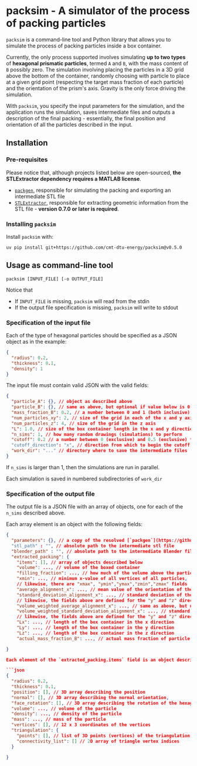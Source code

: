 # packsim - A simulator of the process of packing particles

`packsim` is a command-line tool and Python library that allows you to simulate the process
of packing particles inside a box container.

Currently, the only process supported involves simulating **up to two types** of
**hexagonal prismatic particles**, termed `A` and `B`, with the mass content of `B` possibly zero.
The simulation involving placing the particles in a 3D grid above the bottom of the
container, randomly choosing with particle to place at a given grid point (respecting
the target mass fraction of each particle) and the orientation of the prism's axis.
Gravity is the only force driving the simulation.

With `packsim`, you specify the input parameters for the simulation, and
the application runs the simulation, saves intermediate files and
outputs a description of the final packing - essentially, the final
position and orientation of all the particles described in the input.

## Installation

### Pre-requisites

Please notice that, although projects listed below are open-sourced,
**the STLExtractor dependency requires a MATLAB license**.

- [`packgen`][packgen], responsible for simulating the packing and exporting an intermediate STL file
- [`STLExtractor`][stlextractor], responsible for extracting geometric information from the STL file - **version 0.7.0 or later is required**.

[packgen]: https://github.com/cmt-dtu-energy/packgen
[stlextractor]: https://github.com/cmt-dtu-energy/stlextractor

### Installing `packsim`

Install `packsim` with:

```shell
uv pip install git+https://github.com/cmt-dtu-energy/packsim@v0.5.0
```

## Usage as command-line tool

```shell
packsim [INPUT_FILE] [-o OUTPUT_FILE] 
```

Notice that

- If `INPUT_FILE` is missing, `packsim` will read from the stdin
- If the output file specification is missing, `packsim` will write to stdout

### Specification of the input file

Each of the type of hexagonal particles should be specified
as a JSON object as in the example:

```json
{
  "radius": 0.2,
  "thickness": 0.1,
  "density": 1
}
```

The input file must contain valid JSON with the valid fields:

```json
{
  "particle_A": {}, // object as described above
  "particle_B": {}, // same as above, but optional if value below is 0
  "mass_fraction_B": 0.2, // a number between 0 and 1 (both inclusive)
  "num_particles_xy": 2, // size of the grid in each of the x and y axis
  "num_particles_z": 4, // size of the grid in the z axis
  "L": 1.0, // size of the box container length in the x and y directions
  "n_sims": 1, // how many random drawings (simulations) to perform
  "cutoff": 0.2 // a number between 0 (exclusive) and 0.5 (exclusive) that indicates how much a margin to cut from the ends of the container
  "cutoff_direction": "x", // direction from which to begin the cutoff process
  "work_dir": "..." // directory where to save the intermediate files
}
```

If `n_sims` is larger than 1, then the simulations are run in parallel.

Each simulation is saved in numbered subdirectories of `work_dir`

### Specification of the output file

The output file is a JSON file with an array of objects, one for each of the
`n_sims` described above.

Each array element is an object with the following fields:

```json
{
  "parameters": {}, // a copy of the resolved [`packgen`](https://github.com/cmt-dtu-energy/packgen/blob/main/examples/parameters.json) input file
  "stl_path" : "", // absolute path to the intermediate stl file
  "blender_path" : "", // absolute path to the intermediate Blender file (useful for producing renderings)
  "extracted_packing": {
    "items": [], // array of objects described below
    "volume": ..., // volume of the boxed container
    "filling_fraction": ..., // how much of the volume above the particles occupy
    "xmin": ..., // minimum x-value of all vertices of all particles,
    // likewise, there are "xmax", "ymin","ymax","zmin","zmax" fields
    "average_alignment_x": ..., // mean value of the orientation of the particles with respect for the "x" axis
    "standard_deviation_alignment_x": ..., // standard deviation of the statistic described above
    // likewise, the fields above are defined for the "y" and "z" direction
    "volume_weighted_average_alignment_x": ..., // same as above, but using each particle's volume as weigth and normalizing with the box volume
    "volume_weighted_standard_deviation_alignment_x": ..., // standard deviation of the statistic described above
    // likewise, the fields above are defined for the "y" and "z" direction
    "Lx": ..., // length of the box container in the x direction
    "Ly": ..., // length of the box container in the y direction
    "Lz": ..., // length of the box container in the z direction
    "actual_mass_fraction_B": ..., // actual mass fraction of particle B in the packing, after considering the cutoff

}

Each element of the `extracted_packing.items` field is an object describing the final state of each particle:

```json
{
  "radius": 0.2,
  "thickness": 0.1,
  "position": [], // 3D array describing the position
  "normal": [], // 3D array describing the normal orientation,
  "face_rotation": [], // 3D array describing the rotation of the hexagonal face, orthogonal to the "normal" vector
  "volume": ..., // volume of the particle
  "density": ..., // density of the particle
  "mass": ..., // mass of the particle
  "vertices": [], // 12 x 3 coordinates of the vertices
  "triangulation": {
    "points": [], // list of 3D points (vertices) of the triangulation
    "connectivity_list": [] // 2D array of triangle vertex indices
  }

}
```
